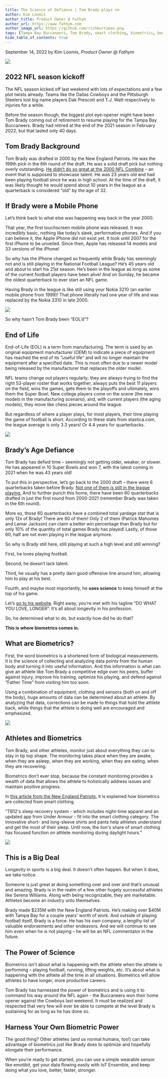 ```yaml
---
title: The Science of Defiance | Tom Brady plays on  
author: Kim Loomis
author_title: Product Owner @ Fathym
author_url: https://www.fathym.com
author_image_url: https://github.com/richkurtzman.png
tags: [Tampa Bay Buccaneers, Tom Brady, smart clothing, biometrics, body sensors, Fathym, Tom Brady retirement, Fathym, NFL]
hide_table_of_contents: true
---
```


September 14, 2022 by Kim Loomis, _Product Owner @ Fathym_

![](https://www.fathym.com/img/biometricsdumbell.png)


## 2022 NFL season kickoff 

The NFL season kicked off last weekend with lots of expectations and a few plot twists already. Teams like the Dallas Cowboys and the Pittsburgh Steelers lost big name players Dak Prescott and T.J. Watt respectively to injuries for a while.  

Before the season though, the biggest plot eye-opener might have been Tom Brady coming out of retirement to resume playing for the Tampa Bay Buccaneers. Brady had retired at the end of the 2021 season in February 2022, but that lasted only 40 days. 

## Tom Brady Background 

Tom Brady was drafted in 2000 by the New England Patriots. He was the 199th pick in the 6th round of the draft. He was a solid draft pick but nothing overly outstanding. [He didn’t do so great at the 2000 NFL Combine](https://www.cbssports.com/nfl/news/look-tom-brady-was-really-really-bad-at-the-nfl-combine-in-2000/) – an event that is supposed to showcase talent. He was 23 years old and had been playing football since he was in high school. At the time of the draft, it was likely thought he would spend about 10 years in the league as a quarterback is considered “old” by the age of 32.  

## If Brady were a Mobile Phone 

Let’s think back to what else was happening way back in the year 2000.  

That year, the first touchscreen mobile phone was released. It was incredibly basic, nothing like today’s sleek, performative phones. And if you can believe it, the Apple iPhone did not exist yet. It took until 2007 for the first iPhone to be unveiled. Since then, Apple has released 14 models and 33 versions of the iPhone! 

So why has the iPhone changed so frequently while Brady has seemingly not and is still playing in the National Football League? He’s 45 years old and about to start his 21st season. He’s been in the league as long as some of the current football players have been alive! And on Sunday, he became the oldest quarterback to ever start an NFL game. 

Having Brady in the league is like still using your Nokia 3210 (an earlier mobile phone from 1999)! That phone literally had one year of life and was replaced by the Nokia 3310 in late 2000.  

![](https://www.fathym.com/img/nokiaphones.png)

So why hasn’t Tom Brady been “EOL’d”? 

## End of Life 

End-of-Life (EOL) is a term from manufacturing. The term is used by an original equipment manufacturer (OEM) to indicate a piece of equipment has reached the end of its “useful life” and will no longer maintain the equipment after a specified date. This is most often due to a newer model being released by the manufacturer that replaces the older model. 

NFL teams change out players regularly; they are always trying to find the right 53-player roster that works together, always puts the best 11 players on the field, wins the games, gets them to the playoffs and ultimately, wins them the Super Bowl. New college players come on the scene (the new models in the manufacturing scenario), and, with current players (the aging models), they move like chess pieces around the league.  

But regardless of where a player plays, for most players, their time playing the game of football is short. According to these stats from stastica.com, the league average is only 3.3 years! Or 4.4 years for quarterbacks. 

![](https://www.fathym.com/img/nflcareerlength.png)

## Brady’s Age Defiance 

Tom Brady has defied time – seemingly not getting older, weaker, or slower. He has appeared in 10 Super Bowls and won 7, with the latest coming in 2021 when he was 43 years old!  

To put this in perspective, let’s go back to the 2000 draft – there were 6 quarterbacks taken before Brady. [Not one of them is still in the league playing.](https://www.masslive.com/patriots/2019/04/the-6-qbs-taken-before-patriots-tom-brady-in-2000-nfl-draft-where-are-they-now.html) And to further punch this home, there have been 60 quarterbacks drafted in just the first round from 2000-2021 (remember Brady was taken in the 6th round).  

More so, those 60 quarterbacks have a combined total yardage stat that is only 12x of Brady! There are 60 of them! Only 2 of them (Patrick Mahomes and Lamar Jackson) can claim a better win percentage than Brady but for only 10% of the quantity of total games Brady has played! Lastly, of those 60, half are not even playing in the league anymore. 

So why is Brady still here, still playing at such a high level and still winning? 

First, he loves playing football. 

Second, he doesn’t lack talent.  

Third, he usually has a pretty darn good offensive line around him, allowing him to play at his best. 

Fourth, and maybe most importantly, he **uses science** to keep himself at the top of his game.  

Let’s [go to his website](https://tb12sports.com/). Right away, you’re met with his tagline “DO WHAT YOU LOVE, LONGER”. It’s all about longevity in his profession.  

So, he determined what to do, but exactly how did he do that? 

**This is where biometrics comes in.** 

## What are Biometrics? 

First, the word biometrics is a shortened form of biological measurements. It is the science of collecting and analyzing data points from the human body and turning it into useful information. And this information is what can give an athlete like Tom Brady a competitive edge over his peers, buffer against injury, improve his training, optimize his playing, and defend against “Father Time” from visiting him too soon.  

Using a combination of equipment, clothing and sensors (both on and off the body), huge amounts of data can be determined about an athlete. By analyzing that data, corrections can be made to things that hold the athlete back, while things that the athlete is doing well are encouraged and emphasized. 

![](https://www.fathym.com/img/biometricsgraph.png)

## Athletes and Biometrics 

Tom Brady, and other athletes, monitor just about everything they can to stay in tip top shape. The monitoring takes place when they are awake, when they are asleep, when they are working, when they are eating, when they are recovering.  

Biometrics don’t ever stop, because the constant monitoring provides a wealth of data that allows the athlete to holistically address issues and maintain positive progress. 

In [this article from the New England Patriots,](https://www.patriots.com/news/tackling-tech-tom-brady-smart-clothes-and-the-pursuit-of-peak-performance-286981) it is explained how biometrics are collected from smart clothing.  

“TB12's sleep recovery system - which includes night-time apparel and an updated app from Under Armour - fit into the smart clothing category. The innovative short- and long-sleeve shirts and pants help athletes understand and get the most of their sleep. Until now, the lion's share of smart clothing has focused function on athlete monitoring during daylight hours.” 

![](https://www.fathym.com/img/smartclothes.png)

## This is a Big Deal 

Longevity in sports is a big deal. It doesn’t often happen. But when it does, we take notice.  

Someone is just great at doing something over and over and that’s unusual and amazing. Brady is in the realm of a few other hugely successful athletes like Serena Williams. Along with being recognizable, they are marketable. Athletes become an industry unto themselves. 

Brady made $235M with the New England Patriots. He’s making over $40M with Tampa Bay for a couple years' worth of work. And outside of playing football itself, Brady is a force. He has his own company, a lengthy list of valuable endorsements and other endeavors. And we will continue to see him even when he is not playing – he will be an NFL commentator in the future.  

## The Power of Science 

Biometrics isn’t about what is happening with the athlete when the athlete is performing – playing football, running, lifting weights, etc. It’s about what is happening with the athlete all the time in all situations. Biometrics will allow athletes to have longer, more productive careers. 

Tom Brady has harnessed the power of biometrics and is using it to command his way around the NFL again - the Buccaneers won their home opener against the Cowboys last weekend. It must be realized and respected that very few will ever be able to compete at the level Brady is sustaining for as long as he has done so.  

## Harness Your Own Biometric Power 

The good thing? Other athletes (and us normal humans, too!) can take advantage of biometrics just like Brady does to optimize and hopefully elongate their performance.  

When you’re ready to get started, you can use a simple wearable sensor like emotibit, get your data flowing easily with IoT Ensemble, and keep doing what you love, better, faster, stronger. 